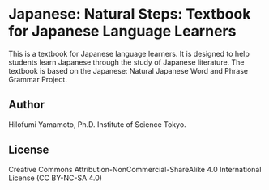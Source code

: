 # Japanese: Natural Steps: Textbook for Japanese Language Learners

This is a textbook for Japanese language learners. It is designed to help students learn Japanese through the study of Japanese literature. The textbook is based on the Japanese: Natural Japanese Word and Phrase Grammar Project.

## Author

Hilofumi Yamamoto, Ph.D. Institute of Science Tokyo.

## License

Creative Commons Attribution-NonCommercial-ShareAlike 4.0 International License (CC BY-NC-SA 4.0)
